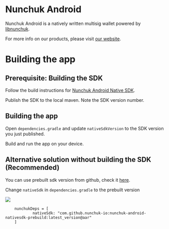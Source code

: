 # Nunchuk Android
Nunchuk Android is a natively written multisig wallet powered by [libnunchuk](https://github.com/nunchuk-io/libnunchuk).

For more info on our products, please visit [our website](https://nunchuk.io/).

# Building the app
## Prerequisite: Building the SDK
Follow the build instructions for [Nunchuk Android Native SDK](https://github.com/nunchuk-io/nunchuk-android-nativesdk). 

Publish the SDK to the local maven. Note the SDK version number.

## Building the app

Open `dependencies.gradle` and update `nativeSdkVersion` to the SDK version you just published.

Build and run the app on your device.

## Alternative solution without building the SDK (Recommended)

You can use prebuilt sdk version from github, check it [here](https://github.com/nunchuk-io/nunchuk-android-nativesdk-prebuild).

Change `nativeSdk` in `dependencies.gradle` to the prebuilt version

[![](https://jitpack.io/v/nunchuk-io/nunchuk-android-nativesdk-prebuild.svg)](https://jitpack.io/#nunchuk-io/nunchuk-android-nativesdk-prebuild)

```
    nunchukDeps = [
            nativeSdk: "com.github.nunchuk-io:nunchuk-android-nativesdk-prebuild:latest_version@aar"
    ]
```
